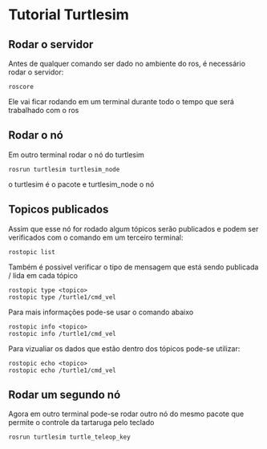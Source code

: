 # Tutorial Turtlesim

## Rodar o servidor

Antes de qualquer comando ser dado no ambiente do ros, é necessário rodar o servidor:

```Shell
roscore
```
Ele vai ficar rodando em um terminal durante todo o tempo que será trabalhado com o ros

## Rodar o nó

Em outro terminal rodar o nó do turtlesim

```Shell
rosrun turtlesim turtlesim_node
```
o turtlesim é o pacote e turtlesim_node o nó


## Topicos publicados 

Assim que esse nó for rodado algum tópicos serão publicados e podem ser verificados com o comando em um terceiro terminal:

```Shell
rostopic list
```

Também é possivel verificar o tipo de mensagem que está sendo publicada / lida em cada tópico 

```Shell
rostopic type <topico> 
rostopic type /turtle1/cmd_vel 
```

Para mais informações pode-se usar o comando abaixo

```Shell
rostopic info <topico> 
rostopic info /turtle1/cmd_vel 
```

Para vizualiar os dados que estão dentro dos tópicos pode-se utilizar:

```Shell
rostopic echo <topico> 
rostopic echo /turtle1/cmd_vel 
```

## Rodar um segundo nó

Agora em outro terminal pode-se rodar outro nó do mesmo pacote que permite o controle da tartaruga pelo teclado

```Shell
rosrun turtlesim turtle_teleop_key
```